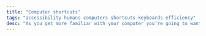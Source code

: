 ```yaml
---
title: "Computer shortcuts"
tags: "accessibility humans computers shortcuts keyboards efficiency"
desc: "As you get more familiar with your computer you’re going to want to do things more quickly: learn about common computer shortcuts & how to leverage your keyboard."
---
```

